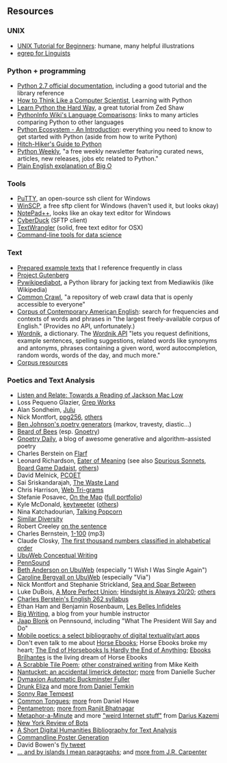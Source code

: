 ## Resources

### UNIX

*   [UNIX Tutorial for Beginners](http://www.ee.surrey.ac.uk/Teaching/Unix/): humane, many helpful illustrations
*   [egrep for Linguists](http://stts.se/egrep_for_linguists/egrep_for_linguists.html)

### Python + programming

*   [Python 2.7 official documentation](http://docs.python.org/2.7/), including a good tutorial and the library reference
*   [How to Think Like a Computer Scientist](http://openbookproject.net/thinkcs/python/english2e/), Learning with Python
*   [Learn Python the Hard Way](http://learnpythonthehardway.org/), a great tutorial from Zed Shaw
*   [PythonInfo Wiki's Language Comparisons](http://wiki.python.org/moin/LanguageComparisons): links to many articles comparing Python to other languages
*   [Python Ecosystem - An Introduction](http://mirnazim.org/writings/python-ecosystem-introduction/): everything you need to know to get started with Python (aside from how to write Python)
*   [Hitch-Hiker's Guide to Python](http://docs.python-guide.org/en/latest/)
*   [Python Weekly](http://www.pythonweekly.com/), "a free weekly newsletter featuring curated news, articles, new releases, jobs etc related to Python."
*   [Plain English explanation of Big O](http://stackoverflow.com/a/487278/1007586)

### Tools

*   [PuTTY](http://www.chiark.greenend.org.uk/~sgtatham/putty/), an open-source ssh client for Windows
*   [WinSCP](http://winscp.net/eng/index.php), a free sftp client for Windows (haven't used it, but looks okay)
*   [NotePad++](http://notepad-plus.sourceforge.net/uk/site.htm), looks like an okay text editor for Windows
*   [CyberDuck](http://cyberduck.ch/) (SFTP client)
*   [TextWrangler](http://www.barebones.com/products/TextWrangler/) (solid, free text editor for OSX)
*   [Command-line tools for data science](http://jeroenjanssens.com/2013/09/19/seven-command-line-tools-for-data-science.html)

### Text

*   [Prepared example texts](http://rwet.decontextualize.com/texts/) that I reference frequently in class</a>
*   [Project Gutenberg](http://www.gutenberg.org/wiki/Main_Page)
*   [Pywikipediabot](https://www.mediawiki.org/wiki/Manual:Pywikipediabot), a Python library for jacking text from Mediawikis (like Wikipedia)
*   [Common Crawl](http://www.commoncrawl.org/), "a repository of web crawl data that is openly accessible to everyone"
*   [Corpus of Contemporary American English](http://corpus.byu.edu/coca/): search for frequencies and contexts of words and phrases in "the largest freely-available corpus of English." (Provides no API, unfortunately.)
*   [Wordnik](http://www.wordnik.com/), a dictionary. The [Wordnik API](http://developer.wordnik.com/) "lets you request definitions, example sentences, spelling suggestions, related words like synonyms and antonyms, phrases containing a given word, word autocompletion, random words, words of the day, and much more."
*   [Corpus resources](http://courses.washington.edu/englhtml/engl560/corplingresources.htm)

### Poetics and Text Analysis

*   [Listen and Relate: Towards a Reading of Jackson Mac Low](http://epc.buffalo.edu/authors/hartley/maclow/maclow.html)
*   Loss Pequeno Glazier, [Grep Works](http://epc.buffalo.edu/authors/glazier/dp/appendices.html "http://epc.buffalo.edu/authors/glazier/dp/appendices.html")
*   Alan Sondheim, [Julu](http://www.runme.org/project/+sondheimjulu/ "http://www.runme.org/project/+sondheimjulu/")
*   Nick Montfort, [ppg256](http://nickm.com/poems/ppg256.html "http://nickm.com/poems/ppg256.html"), [others](http://nickm.com/poems/)
*   [Ben Johnson's poetry generators](http://bensonofjohn.co.uk/poetry/tools/index.php) (markov, travesty, diastic...)
*   [Beard of Bees](http://www.beardofbees.com/ "http://www.beardofbees.com/") (esp. [Gnoetry](http://www.beardofbees.com/gnoetry.html "http://www.beardofbees.com/gnoetry.html"))
*   [Gnoetry Daily](http://gnoetrydaily.wordpress.com/), a blog of awesome generative and algorithm-assisted poetry
*   Charles Berstein on [Flarf](http://epc.buffalo.edu/authors/bernstein/syllabi/readings/flarf.html "http://epc.buffalo.edu/authors/bernstein/syllabi/readings/flarf.html")
*   Leonard Richardson, [Eater of Meaning](http://www.crummy.com/software/eater/ "http://www.crummy.com/software/eater/") (see also [Spurious Sonnets](http://www.crummy.com/features/dada/bard/ "http://www.crummy.com/features/dada/bard/"), [Board Game Dadaist](http://www.crummy.com/features/dada/boardgame/), [others](http://www.crummy.com/features/))
*   David Melnick, [PCOET](http://rwet.decontextualize.com/pdfs/Pcoet.pdf)
*   Sai Sriskandarajah, [The Waste Land](http://www.saisriskandarajah.com/thewasteland/ "http://www.saisriskandarajah.com/thewasteland/")
*   Chris Harrison, [Web Tri-grams](http://www.chrisharrison.net/projects/trigramviz/index.html "http://www.chrisharrison.net/projects/trigramviz/index.html")
*   Stefanie Posavec, [On the Map](http://www.notcot.com/archives/2008/04/stefanie_posave.php "http://www.notcot.com/archives/2008/04/stefanie_posave.php") ([full portfolio](http://www.itsbeenreal.co.uk/))
*   Kyle McDonald, [keytweeter](http://vimeo.com/9922212) ([others](http://kylemcdonald.net/))
*   Nina Katchadourian, [Talking Popcorn](http://www.ninakatchadourian.com/languagetranslation/talkingpopcorn.php)
*   [Similar Diversity](http://similardiversity.net/ "http://similardiversity.net/")
*   Robert Creeley [on the sentence](http://www.writing.upenn.edu/~afilreis/88v/creeley-on-sentence.html)
*   Charles Bernstein, [1-100](http://media.sas.upenn.edu/pennsound/authors/Bernstein/Class/Bernstein-Charles_02_1-100_1969-remastered.mp3) (mp3)
*   Claude Closky, [The first thousand numbers classified in alphabetical order](http://www.ubu.com/concept/Claude_Closky_1000.pdf)
*   [UbuWeb Conceptual Writing](http://www.ubu.com/concept/)
*   [PennSound](http://www.writing.upenn.edu/pennsound/)
*   [Beth Anderson on UbuWeb](http://www.ubu.com/sound/anderson_beth.html) (especially "I Wish I Was Single Again")
*   [Caroline Bergvall on UbuWeb](http://www.ubu.com/sound/bergvall.html) (especially "Via")
*   Nick Montfort and Stephanie Strickland, [Sea and Spar Between](http://blogs.saic.edu/dearnavigator/winter2010/nick-montfort-stephanie-strickland-sea-and-spar-between/)
*   Luke DuBois, [A More Perfect Union](http://music.columbia.edu/~luke/perfect/index.shtml); [Hindsight is Always 20/20](http://hindsightisalways2020.net/); [others](http://music.columbia.edu/~luke/projects/index.shtml)
*   [Charles Berstein's English 262 syllabus](http://writing.upenn.edu/bernstein/syllabi/262.html)
*   Ethan Ham and Benjamin Rosenbaum, [Les Belles Infideles](http://www.turbulence.org/Works/belles/)
*   [Big Writing](http://bigwriting.tumblr.com), a blog from your humble instructor
*   [Jaap Blonk](http://writing.upenn.edu/pennsound/x/Blonk.php) on Pennsound, including "What The President Will Say and Do"</a>
*   [Mobile poetics: a select bibliography of digital textuality/art apps](http://loriemerson.net/2012/10/06/mobile-poetics-a-select-bibliography-of-digital-textualityart-apps/)
*   Don't even talk to me about [Horse Ebooks](http://twitter.com/horse_ebooks); Horse Ebooks broke my heart; [The End of Horsebooks Is Hardly the End of Anything](http://nybots.tumblr.com/post/62212704802/the-end-of-horsebooks-is-hardly-the-end-of-anything); [Ebooks Brilhantes](https://twitter.com/pony_strategies) is the living dream of Horse Ebooks
*   [A Scrabble Tile Poem](http://cadaeic.net/scrpoem.htm); [other constrained writing](http://cadaeic.net/index.html) from Mike Keith
*   [Nantucket: an accidental limerick detector](http://www.daniellesucher.com/2012/04/nantucket-an-accidental-limerick-detector/); [more](https://github.com/DanielleSucher) from Danielle Sucher
*   [Dymaxion Automatic Buckminster Fuller](http://freegeekvancouver.blogspot.com/2012/02/dymaxion-auto-matic-buckminster-fuller.html)
*   [Drunk Eliza](http://danieltemkin.com/DrunkEliza/) and [more from Daniel Temkin](http://danieltemkin.com/)
*   [Sonny Rae Tempest](http://www.sonnyrae.com/)
*   [Common Tongues](http://elmcip.net/creative-work/common-tongues); [more](http://rednoise.org/~dhowe/) from Daniel Howe
*   [Pentametron](http://twitter.com/pentametron); [more from Ranjit Bhatnagar](http://moonmilk.com/)
*   [Metaphor-a-Minute](https://twitter.com/metaphorminute) and more ["weird Internet stuff"](http://tinysubversions.com/my-projects/) from [Darius Kazemi](http://www.bostonglobe.com/ideas/2014/01/24/the-botmaker-who-sees-through-internet/V7Qn7HU8TPPl7MSM2TvbsJ/story.html)
*   [New York Review of Bots](http://nybots.tumblr.com/)
*   [A Short Digital Humanities Bibliography for Text Analysis](http://hfroehlich.wordpress.com/workshops/a-short-bibliography-for-text-analysis/)
*   [Commandline Poster Generation](http://stdin.fr/Works/PCMMD)
*   David Bowen's [fly tweet](http://www.dwbowen.com/fly_tweet.html)
*   [... and by islands I mean paragraphs](http://luckysoap.com/andbyislands/); and [more from J.R. Carpenter](http://luckysoap.com/webprojects.html)
